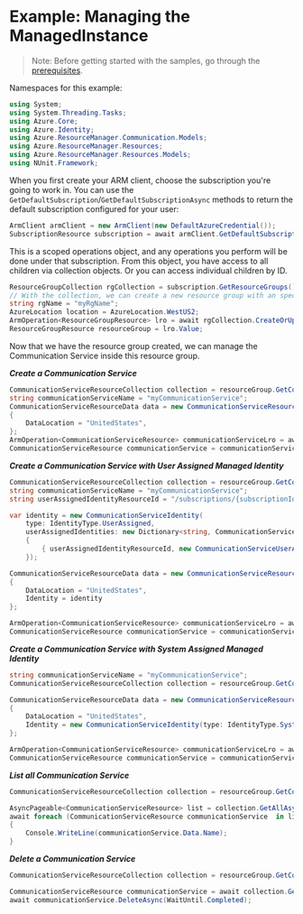 # Example: Managing the ManagedInstance

>Note: Before getting started with the samples, go through the [prerequisites](https://github.com/Azure/azure-sdk-for-net/tree/main/sdk/resourcemanager/Azure.ResourceManager#prerequisites).

Namespaces for this example:
```C# Snippet:Manage_CommunicationService_Namespaces
using System;
using System.Threading.Tasks;
using Azure.Core;
using Azure.Identity;
using Azure.ResourceManager.Communication.Models;
using Azure.ResourceManager.Resources;
using Azure.ResourceManager.Resources.Models;
using NUnit.Framework;
```

When you first create your ARM client, choose the subscription you're going to work in. You can use the `GetDefaultSubscription`/`GetDefaultSubscriptionAsync` methods to return the default subscription configured for your user:

```C# Snippet:Readme_DefaultSubscription
ArmClient armClient = new ArmClient(new DefaultAzureCredential());
SubscriptionResource subscription = await armClient.GetDefaultSubscriptionAsync();
```

This is a scoped operations object, and any operations you perform will be done under that subscription. From this object, you have access to all children via collection objects. Or you can access individual children by ID.

```C# Snippet:Readme_GetResourceGroupCollection
ResourceGroupCollection rgCollection = subscription.GetResourceGroups();
// With the collection, we can create a new resource group with an specific name
string rgName = "myRgName";
AzureLocation location = AzureLocation.WestUS2;
ArmOperation<ResourceGroupResource> lro = await rgCollection.CreateOrUpdateAsync(WaitUntil.Completed, rgName, new ResourceGroupData(location));
ResourceGroupResource resourceGroup = lro.Value;
```

Now that we have the resource group created, we can manage the Communication Service inside this resource group.

***Create a Communication Service***

```C# Snippet:Managing_CommunicationService_CreateAnApplicationDefinition
CommunicationServiceResourceCollection collection = resourceGroup.GetCommunicationServiceResources();
string communicationServiceName = "myCommunicationService";
CommunicationServiceResourceData data = new CommunicationServiceResourceData("global")
{
    DataLocation = "UnitedStates",
};
ArmOperation<CommunicationServiceResource> communicationServiceLro = await collection.CreateOrUpdateAsync(WaitUntil.Completed, communicationServiceName, data);
CommunicationServiceResource communicationService = communicationServiceLro.Value;
```

***Create a Communication Service with User Assigned Managed Identity***

```C# Snippet:Managing_CommunicationService_CreateAnApplication with User Assigned Managed Identity
CommunicationServiceResourceCollection collection = resourceGroup.GetCommunicationServiceResources();
string communicationServiceName = "myCommunicationService";
string userAssignedIdentityResourceId = "/subscriptions/{subscriptionId}/resourceGroups/{resourceGroupName}/providers/Microsoft.ManagedIdentity/userAssignedIdentities/{userAssignedIdentityName}";

var identity = new CommunicationServiceIdentity(
    type: IdentityType.UserAssigned,
    userAssignedIdentities: new Dictionary<string, CommunicationServiceUserAssignedIdentities>()
    {
        { userAssignedIdentityResourceId, new CommunicationServiceUserAssignedIdentities() }
    });

CommunicationServiceResourceData data = new CommunicationServiceResourceData("global")
{
    DataLocation = "UnitedStates",
    Identity = identity
};

ArmOperation<CommunicationServiceResource> communicationServiceLro = await collection.CreateOrUpdateAsync(WaitUntil.Completed, communicationServiceName, data);
CommunicationServiceResource communicationService = communicationServiceLro.Value;
```

***Create a Communication Service with System Assigned Managed Identity***

```C# Snippet:Managing_CommunicationService_CreateAnApplication with System Assigned Managed Identityy
string communicationServiceName = "myCommunicationService";
CommunicationServiceResourceCollection collection = resourceGroup.GetCommunicationServiceResources();

CommunicationServiceResourceData data = new CommunicationServiceResourceData("global")
{
    DataLocation = "UnitedStates",
    Identity = new CommunicationServiceIdentity(type: IdentityType.SystemAssigned)
};

ArmOperation<CommunicationServiceResource> communicationServiceLro = await collection.CreateOrUpdateAsync(WaitUntil.Completed, communicationServiceName, data);
CommunicationServiceResource communicationService = communicationServiceLro.Value;
```

***List all Communication Service***

```C# Snippet:Managing_CommunicationService_ListAllCommunicationService
CommunicationServiceResourceCollection collection = resourceGroup.GetCommunicationServiceResources();

AsyncPageable<CommunicationServiceResource> list = collection.GetAllAsync();
await foreach (CommunicationServiceResource communicationService  in list)
{
    Console.WriteLine(communicationService.Data.Name);
}
```

***Delete a Communication Service***

```C# Snippet:Managing_CommunicationService_DeleteAnApplicationDefinition
CommunicationServiceResourceCollection collection = resourceGroup.GetCommunicationServiceResources();

CommunicationServiceResource communicationService = await collection.GetAsync("myCommunicationService");
await communicationService.DeleteAsync(WaitUntil.Completed);
```
